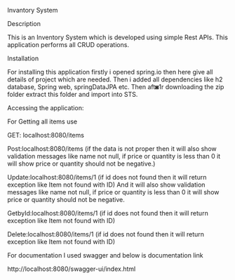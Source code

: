 Invantory System

Description

This is an Inventory System which is developed using simple Rest APIs. This application performs all CRUD operations.


Installation


For installing this application firstly i opened spring.io then here give all details of project which are needed.
Then i added all dependencies like h2 database, Spring web, springDataJPA etc.
 Then aft◙1r downloading the zip folder extract this folder and import into STS.
 
 
 Accessing the application:
 
 For Getting all items use
 
 GET: localhost:8080/items
 
 Post:localhost:8080/items (if the data is not proper then it will also show validation messages like name not null, if price or quantity is less than 0 it will show price or quantity should not be negative.)
 
 Update:localhost:8080/items/1 (if id does not found then it will return exception like Item not found with ID)
 And it will also show validation messages like name not null, if price or quantity is less than 0 it will show price or quantity should not be negative.
 
 GetbyId:localhost:8080/items/1 (if id does not found then it will return exception like Item not found with ID)
 
 Delete:localhost:8080/items/1 (if id does not found then it will return exception like Item not found with ID)
 
 
 For documentation I used swagger and below is documentation link
 
 http://localhost:8080/swagger-ui/index.html
 
 
